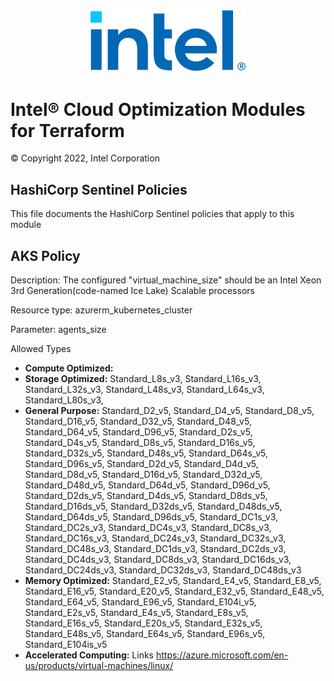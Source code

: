 <p align="center">
  <img src="./images/logo-classicblue-800px.png" alt="Intel Logo" width="250"/>
</p>

# Intel® Cloud Optimization Modules for Terraform  

© Copyright 2022, Intel Corporation

## HashiCorp Sentinel Policies

This file documents the HashiCorp Sentinel policies that apply to this module

## AKS Policy
Description: The configured "virtual_machine_size" should be an Intel Xeon 3rd Generation(code-named Ice Lake) Scalable processors

Resource type: azurerm_kubernetes_cluster

Parameter: agents_size

Allowed Types

- **Compute Optimized:** 
- **Storage Optimized:** Standard_L8s_v3, Standard_L16s_v3, Standard_L32s_v3, Standard_L48s_v3, Standard_L64s_v3, Standard_L80s_v3, 
- **General Purpose:**  Standard_D2_v5, Standard_D4_v5, Standard_D8_v5, Standard_D16_v5, Standard_D32_v5, Standard_D48_v5, Standard_D64_v5, Standard_D96_v5, Standard_D2s_v5, Standard_D4s_v5, Standard_D8s_v5, Standard_D16s_v5, Standard_D32s_v5, Standard_D48s_v5, Standard_D64s_v5, Standard_D96s_v5, Standard_D2d_v5, Standard_D4d_v5, Standard_D8d_v5, Standard_D16d_v5, Standard_D32d_v5, Standard_D48d_v5, Standard_D64d_v5, Standard_D96d_v5, Standard_D2ds_v5, Standard_D4ds_v5, Standard_D8ds_v5, Standard_D16ds_v5, Standard_D32ds_v5, Standard_D48ds_v5, Standard_D64ds_v5, Standard_D96ds_v5, Standard_DC1s_v3, Standard_DC2s_v3, Standard_DC4s_v3, Standard_DC8s_v3, Standard_DC16s_v3, Standard_DC24s_v3, Standard_DC32s_v3, Standard_DC48s_v3, Standard_DC1ds_v3, Standard_DC2ds_v3, Standard_DC4ds_v3, Standard_DC8ds_v3, Standard_DC16ds_v3, Standard_DC24ds_v3, Standard_DC32ds_v3, Standard_DC48ds_v3
- **Memory Optimized:** Standard_E2_v5, Standard_E4_v5, Standard_E8_v5, Standard_E16_v5, Standard_E20_v5, Standard_E32_v5, Standard_E48_v5, Standard_E64_v5, Standard_E96_v5, Standard_E104i_v5, Standard_E2s_v5, Standard_E4s_v5, Standard_E8s_v5, Standard_E16s_v5, Standard_E20s_v5, Standard_E32s_v5, Standard_E48s_v5, Standard_E64s_v5, Standard_E96s_v5, Standard_E104is_v5
- **Accelerated Computing:** 
Links
https://azure.microsoft.com/en-us/products/virtual-machines/linux/
